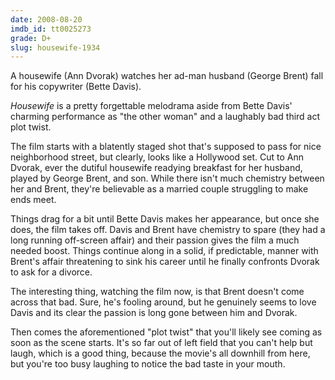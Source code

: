```yaml
---
date: 2008-08-20
imdb_id: tt0025273
grade: D+
slug: housewife-1934
---
```


A housewife (Ann Dvorak) watches her ad-man husband (George Brent) fall for his copywriter (Bette Davis).

_Housewife_ is a pretty forgettable melodrama aside from Bette Davis' charming performance as "the other woman" and a laughably bad third act plot twist.

The film starts with a blatently staged shot that's supposed to pass for nice neighborhood street, but clearly, looks like a Hollywood set. Cut to Ann Dvorak, ever the dutiful housewife readying breakfast for her husband, played by George Brent, and son. While there isn't much chemistry between her and Brent, they're believable as a married couple struggling to make ends meet.

Things drag for a bit until Bette Davis makes her appearance, but once she does, the film takes off. Davis and Brent have chemistry to spare (they had a long running off-screen affair) and their passion gives the film a much needed boost. Things continue along in a solid, if predictable, manner with Brent's affair threatening to sink his career until he finally confronts Dvorak to ask for a divorce.

The interesting thing, watching the film now, is that Brent doesn't come across that bad. Sure, he's fooling around, but he genuinely seems to love Davis and its clear the passion is long gone between him and Dvorak.

Then comes the aforementioned "plot twist" that you'll likely see coming as soon as the scene starts. It's so far out of left field that you can't help but laugh, which is a good thing, because the movie's all downhill from here, but you're too busy laughing to notice the bad taste in your mouth.
